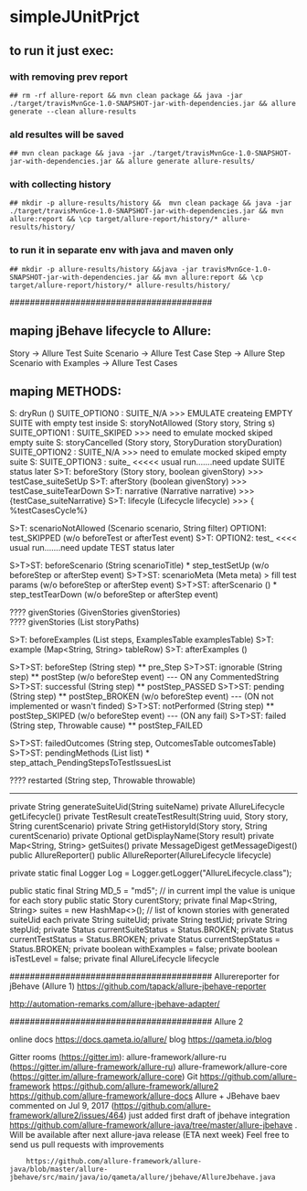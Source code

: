 # simpleJUnitPrjct

## to run it just exec:
  ### with removing prev report
    ## rm -rf allure-report && mvn clean package && java -jar ./target/travisMvnGce-1.0-SNAPSHOT-jar-with-dependencies.jar && allure generate --clean allure-results
    
  ### ald resultes will be saved
    ## mvn clean package && java -jar ./target/travisMvnGce-1.0-SNAPSHOT-jar-with-dependencies.jar && allure generate allure-results/
    
  ### with collecting history 
    ## mkdir -p allure-results/history &&  mvn clean package && java -jar ./target/travisMvnGce-1.0-SNAPSHOT-jar-with-dependencies.jar && mvn allure:report && \cp target/allure-report/history/* allure-results/history/
  ### to run it in separate env with java and maven only
    ## mkdir -p allure-results/history &&java -jar travisMvnGce-1.0-SNAPSHOT-jar-with-dependencies.jar && mvn allure:report && \cp target/allure-report/history/* allure-results/history/
       
########################################
## maping jBehave lifecycle to Allure:
 
Story -> Allure Test Suite
Scenario -> Allure Test Case
Step -> Allure Step
Scenario with Examples -> Allure Test Cases
 
## maping METHODS:

S: dryRun             ()                                          SUITE_OPTION0 : SUITE_N/A    >>> EMULATE createing EMPTY SUITE with empty test inside 
S: storyNotAllowed    (Story story, String s)                     SUITE_OPTION1 : SUITE_SKIPED >>> need to emulate mocked skiped empty suite 
S: storyCancelled     (Story story, StoryDuration storyDuration)  SUITE_OPTION2 : SUITE_N/A    >>> need to emulate mocked skiped empty suite 
S:                                                                SUITE_OPTION3 : suite_  <<<<< usual run.......need update SUITE status later
S>T: beforeStory        (Story story, boolean givenStory)                  >>> testCase_suiteSetUp
S>T: afterStory         (boolean givenStory)                               >>> testCase_suiteTearDown
S>T: narrative          (Narrative narrative)                              >>> {testCase_suiteNarrative}
S>T: lifecyle           (Lifecycle lifecycle)                              >>> { %testCasesCycle%}

S>T: scenarioNotAllowed (Scenario scenario, String filter)                     OPTION1: test_SKIPPED (w/o beforeTest or afterTest event)
S>T:                                                                           OPTION2: test_ <<<< usual run.......need update TEST status later
                                                                          
S>T>ST: beforeScenario     (String scenarioTitle)                                   * step_testSetUp       (w/o beforeStep or afterStep event)
S>T>ST: scenarioMeta       (Meta meta)                                               > fill test params    (w/o beforeStep or afterStep event)
S>T>ST: afterScenario      ()                                                       * step_testTearDown    (w/o beforeStep or afterStep event)

????  givenStories       (GivenStories givenStories)                              
????  givenStories       (List<String> storyPaths)

S>T: beforeExamples     (List<String> steps, ExamplesTable examplesTable) 
S>T: example            (Map<String, String> tableRow)
S>T: afterExamples      ()

S>T>ST: beforeStep         (String step)                                                ** pre_Step
S>T>ST: ignorable          (String step)                                                ** postStep        (w/o beforeStep event) --- ON any CommentedString
S>T>ST: successful         (String step)                                                ** postStep_PASSED
S>T>ST: pending            (String step)                                                ** postStep_BROKEN (w/o beforeStep event) --- (ON not implemented or wasn't finded)
S>T>ST: notPerformed       (String step)                                                ** postStep_SKIPED (w/o beforeStep event) --- (ON any fail)
S>T>ST: failed             (String step, Throwable cause)                               ** postStep_FAILED 

S>T>ST: failedOutcomes     (String step, OutcomesTable outcomesTable)
S>T>ST: pendingMethods     (List<String> list)                                      * step_attach_PendingStepsToTestIssuesList

????  restarted          (String step, Throwable throwable)

-----------------------------------------------------------------
private String generateSuiteUid(String suiteName)
private AllureLifecycle getLifecycle()
private TestResult createTestResult(String uuid, Story story, String curentScenario)
private String getHistoryId(Story story, String curentScenario)
private Optional<String> getDisplayName(Story result)
private Map<String, String> getSuites()
private MessageDigest getMessageDigest()
public AllureReporter()
public AllureReporter(AllureLifecycle lifecycle) 

private static final Logger Log = Logger.getLogger("AllureLifecycle.class");

  public static final String MD_5 = "md5";                    // in current impl the value is unique for each story
  public static Story curentStory;
  private final Map<String, String> suites = new HashMap<>(); // list of known stories with generated suiteUid each
  private String suiteUid;
  private String testUid;
  private String stepUid;
  private Status currentSuiteStatus = Status.BROKEN;
  private Status currentTestStatus = Status.BROKEN;
  private Status currentStepStatus = Status.BROKEN;
  private boolean withExamples = false;
  private boolean isTestLevel = false;
  private final AllureLifecycle lifecycle  

########################################
Allurereporter for jBehave (Allure 1)
https://github.com/tapack/allure-jbehave-reporter

http://automation-remarks.com/allure-jbehave-adapter/



########################################
Allure 2

online docs
    https://docs.qameta.io/allure/
blog
    https://qameta.io/blog
    

Gitter rooms (https://gitter.im):
    allure-framework/allure-ru (https://gitter.im/allure-framework/allure-ru)
    allure-framework/allure-core (https://gitter.im/allure-framework/allure-core)
Git
    https://github.com/allure-framework
    https://github.com/allure-framework/allure2
    https://github.com/allure-framework/allure-docs
Allure + JBehave
    baev commented on Jul 9, 2017 (https://github.com/allure-framework/allure2/issues/464)
        just added first draft of jbehave integration https://github.com/allure-framework/allure-java/tree/master/allure-jbehave . Will be available after next allure-java release (ETA next week)
        Feel free to send us pull requests with improvements
        
        https://github.com/allure-framework/allure-java/blob/master/allure-jbehave/src/main/java/io/qameta/allure/jbehave/AllureJbehave.java
         